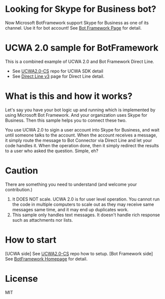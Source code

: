 # Looking for Skype for Business bot?
Now Microsoft BotFramework support Skype for Business as one of its channel. Use it for bot account!
See [Bot Framework Page](http://dev.botframework.com) for detail.

# UCWA 2.0 sample for BotFramework
This is a combined example of UCWA 2.0 and Bot Framework Direct Line.
- See [UCWA2.0-CS](https://github.com/kenakamu/ucwa2.0-cs) repo for UCWA SDK detail
- See [Direct Line v3](https://docs.botframework.com/en-us/restapi/directline3/#navtitle) page for Direct Line detail.

# What is this and how it works?
Let's say you have your bot logic up and running which is implemented by using Microsoft Bot Framework. And your organization uses Skype for Business. Then this sample helps you to connect these two.

You use UCWA 2.0 to sigin a user account into Skype for Business, and wait until someone talks to the account. When the account receives a message, it simply route the message to Bot Connector via Direct Line and let your code handles it. When the operation done, then it simply redirect the results to a user who asked the question. Simple, eh?

# Caution
There are something you need to understand (and welcome your contribution.)

1. It DOES NOT scale. UCWA 2.0 is for user level operation. You cannot run the code in multiple computers to scale out as they may receive same messages same time, and it may end up duplicates work.
2. This sample only handles text messages. It doesn't handle rich response such as attachments nor lists.

# How to start
[UCWA side]
See [UCWA2.0-CS](https://github.com/kenakamu/ucwa2.0-cs) repo how to setup.
[Bot Framework side]
See [BotFramework Homepage](https://docs.botframework.com/en-us/) for detail.

# License
MIT




